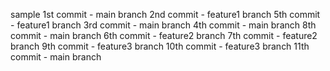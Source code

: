 sample
1st commit -  main branch
2nd commit - feature1 branch
5th commit - feature1 branch
3rd commit - main branch
4th commit - main branch
8th commit - main branch
6th commit - feature2 branch
7th commit - feature2 branch
9th commit - feature3 branch
10th commit - feature3 branch
11th commit - main branch

